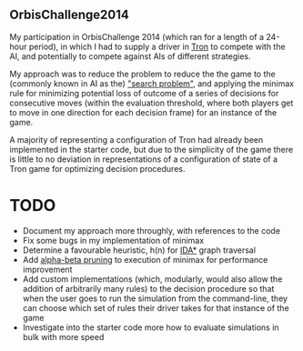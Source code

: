 OrbisChallenge2014
------------------
My participation in OrbisChallenge 2014 (which ran for a length of a 24-hour period), in which I had to supply a driver in [Tron](http://www.classicgamesarcade.com/game/21670/tron-game.html) to compete with the AI, and potentially to compete against AIs of different strategies.

My approach was to reduce the problem to reduce the the game to the (commonly known in AI as the) ["search problem"](http://en.wikipedia.org/wiki/Boolean_satisfiability_problem#Algorithms_for_solving_SAT), and applying the minimax rule for minimizing potential loss of outcome of a series of decisions for consecutive moves (within the evaluation threshold, where both players get to move in one direction for each decision frame) for an instance of the game. 

A majority of representing a configuration of Tron had already been implemented in the starter code, but due to the simplicity of the game there is little to no deviation in representations of a configuration of state of a Tron game for optimizing decision procedures.


TODO
====
- Document my approach more throughly, with references to the code
- Fix some bugs in my implementation of minimax
- Determine a favourable heuristic, h(n) for [IDA*](http://en.wikipedia.org/wiki/IDA*) graph traversal
- Add [alpha-beta pruning](http://en.wikipedia.org/wiki/Alpha%E2%80%93beta_pruning) to execution of minimax for performance improvement
- Add custom implementations (which, modularly, would also allow the addition of arbitrarily many rules) to the decision procedure so that when the user goes to run the simulation from the command-line, they can choose which set of rules their driver takes for that instance of the game
- Investigate into the starter code more how to evaluate simulations in bulk with more speed